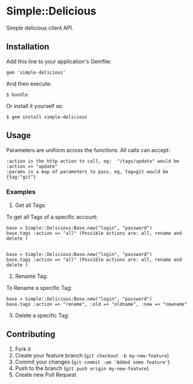 # Simple::Delicious

Simple delicious client API.

## Installation

Add this line to your application's Gemfile:

    gem 'simple-delicious'

And then execute:

    $ bundle

Or install it yourself as:

    $ gem install simple-delicious

## Usage

Parameters are uniform across the functions. All calls can accept:

    :action is the http action to call, eg:  "/tags/update" would be :action => "update"   
    :params is a map of parameters to pass, eg, tag=git would be {tag:"git"}

### Examples
1. Get all Tags:

To get all Tags of a specific account:

    base = Simple::Delicious:Base.new("login", "password")
    base.tags :action => "all" (Possible actions are: all, rename and delete )

    
    base = Simple::Delicious:Base.new("login", "password")
    base.tags :action => "all" (Possible actions are: all, rename and delete )`
    
2. Rename Tag:

To Rename a specific Tag:

    base = Simple::Delicious:Base.new("login", "password")
    base.tags :action => "rename", :old => "oldname", :new => "newname"

3. Delete a specific Tag:


## Contributing

1. Fork it
2. Create your feature branch (`git checkout -b my-new-feature`)
3. Commit your changes (`git commit -am 'Added some feature'`)
4. Push to the branch (`git push origin my-new-feature`)
5. Create new Pull Request
